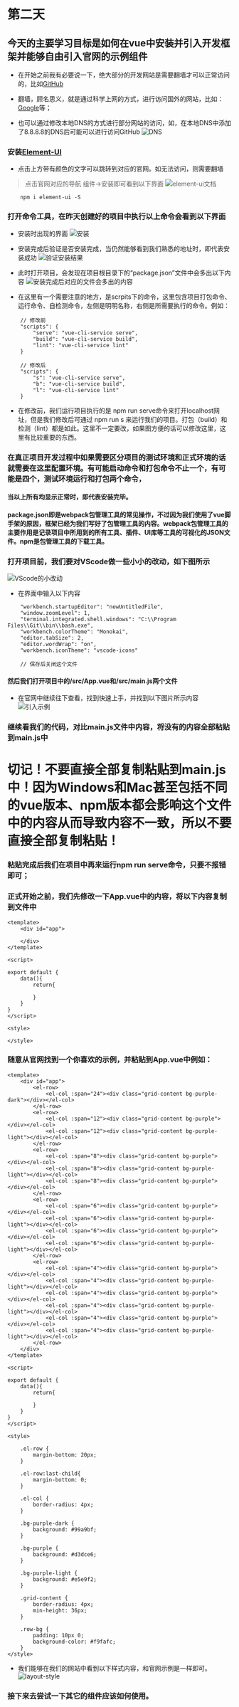 # 第二天

## 今天的主要学习目标是如何在vue中安装并引入开发框架并能够自由引入官网的示例组件

- 在开始之前我有必要说一下，绝大部分的开发网站是需要翻墙才可以正常访问的，比如[GitHub](https://github.com)

- 翻墙，顾名思义，就是通过科学上网的方式，进行访问国外的网站，比如：[Google](https://www.google.com.hk/)等；

- 也可以通过修改本地DNS的方式进行部分网站的访问，如，在本地DNS中添加了8.8.8.8的DNS后可能可以进行访问GitHub
![DNS](./Images/DNS.png)

### 安装[Element-UI](https://element.eleme.io/#/zh-CN)

- 点击上方带有颜色的文字可以跳转到对应的官网。如无法访问，则需要翻墙

> 点击官网对应的导航 组件->安装即可看到以下界面
![element-ui文档](./Images/element-ui%E5%AE%98%E7%BD%91.png)

```
    npm i element-ui -S
```

### 打开命令工具，在昨天创建好的项目中执行以上命令会看到以下界面

- 安装时出现的界面
![安装](./Images/执行结果.png)

- 安装完成后验证是否安装完成，当仍然能够看到我们熟悉的地址时，即代表安装成功
![验证安装结果](./Images/验证执行结果.png)

- 此时打开项目，会发现在项目根目录下的“package.json”文件中会多出以下内容
![安装完成后对应的文件会多出的内容](./Images/项目中应该多出的内容.png)

- 在这里有一个需要注意的地方，是scrpits下的命令，这里包含项目打包命令、运行命令、自检测命令，左侧是明明名称，右侧是所需要执行的命令。例如：

```
    // 修改前
    "scripts": {
        "serve": "vue-cli-service serve",
        "build": "vue-cli-service build",
        "lint": "vue-cli-service lint"
    }

    // 修改后
    "scripts": {
        "s": "vue-cli-service serve",
        "b": "vue-cli-service build",
        "l": "vue-cli-service lint"
    }
```

- 在修改前，我们运行项目执行的是 npm run serve命令来打开localhost网址，但是我们修改后可通过 npm run s 来运行我们的项目。打包（build）和检测（lint）都是如此。这里不一定要改，如果图方便的话可以修改这里，这里有比较重要的东西。

### 在真正项目开发过程中如果需要区分项目的测试环境和正式环境的话就需要在这里配置环境。有可能启动命令和打包命令不止一个，有可能是四个，测试环境运行和打包两个命令，

#### 当以上所有均显示正常时，即代表安装完毕。

#### package.json即是webpack包管理工具的常见操作，不过因为我们使用了vue脚手架的原因，框架已经为我们写好了包管理工具的内容。webpack包管理工具的主要作用是记录项目中所用到的所有工具、插件、UI库等工具的可视化的JSON文件。npm是包管理工具的下载工具。

### 打开项目前，我们要对VScode做一些小小的改动，如下图所示

![VScode的小改动](./Images/vsCode%E5%B0%8F%E6%94%B9%E5%8A%A8.png)

- 在界面中输入以下内容

```
    "workbench.startupEditor": "newUntitledFile",
    "window.zoomLevel": 1,
    "terminal.integrated.shell.windows": "C:\\Program Files\\Git\\bin\\bash.exe",
    "workbench.colorTheme": "Monokai",
    "editor.tabSize": 2,
    "editor.wordWrap": "on",
    "workbench.iconTheme": "vscode-icons"

    // 保存后关闭这个文件
```

#### 然后我们打开项目中的/src/App.vue和/src/main.js两个文件

- 在官网中继续往下查看，找到快速上手，并找到以下图片所示内容
![引入示例](./Images/引入element-ui.png)

### 继续看我们的代码，对比main.js文件中内容，将没有的内容全部粘贴到main.js中

# 切记！不要直接全部复制粘贴到main.js中！因为Windows和Mac甚至包括不同的vue版本、npm版本都会影响这个文件中的内容从而导致内容不一致，所以不要直接全部复制粘贴！

### 粘贴完成后我们在项目中再来运行npm run serve命令，只要不报错即可；

### 正式开始之前，我们先修改一下App.vue中的内容，将以下内容复制到文件中

```
<template>
    <div id="app">
        
    </div>
</template>

<script>

export default {
    data(){
        return{
            
        }
    }
}
</script>

<style>

</style>
```

### 随意从官网找到一个你喜欢的示例，并粘贴到App.vue中例如：

```
<template>
    <div id="app">
        <el-row>
            <el-col :span="24"><div class="grid-content bg-purple-dark"></div></el-col>
        </el-row>
        <el-row>
            <el-col :span="12"><div class="grid-content bg-purple"></div></el-col>
            <el-col :span="12"><div class="grid-content bg-purple-light"></div></el-col>
        </el-row>
        <el-row>
            <el-col :span="8"><div class="grid-content bg-purple"></div></el-col>
            <el-col :span="8"><div class="grid-content bg-purple-light"></div></el-col>
            <el-col :span="8"><div class="grid-content bg-purple"></div></el-col>
        </el-row>
        <el-row>
            <el-col :span="6"><div class="grid-content bg-purple"></div></el-col>
            <el-col :span="6"><div class="grid-content bg-purple-light"></div></el-col>
            <el-col :span="6"><div class="grid-content bg-purple"></div></el-col>
            <el-col :span="6"><div class="grid-content bg-purple-light"></div></el-col>
        </el-row>
        <el-row>
            <el-col :span="4"><div class="grid-content bg-purple"></div></el-col>
            <el-col :span="4"><div class="grid-content bg-purple-light"></div></el-col>
            <el-col :span="4"><div class="grid-content bg-purple"></div></el-col>
            <el-col :span="4"><div class="grid-content bg-purple-light"></div></el-col>
            <el-col :span="4"><div class="grid-content bg-purple"></div></el-col>
            <el-col :span="4"><div class="grid-content bg-purple-light"></div></el-col>
        </el-row>
    </div>
</template>

<script>

export default {
    data(){
        return{

        }
    }
}
</script>

<style>

    .el-row {
        margin-bottom: 20px;
    }

    .el-row:last-child{
        margin-bottom: 0;
    }

    .el-col {
        border-radius: 4px;
    }

    .bg-purple-dark {
        background: #99a9bf;
    }

    .bg-purple {
        background: #d3dce6;
    }

    .bg-purple-light {
        background: #e5e9f2;
    }

    .grid-content {
        border-radius: 4px;
        min-height: 36px;
    }

    .row-bg {
        padding: 10px 0;
        background-color: #f9fafc;
    }
</style>
```

- 我们能够在我们的网站中看到以下样式内容，和官网示例是一样即可。
![layout-style](./Images/layout-UI.png)

### 接下来去尝试一下其它的组件应该如何使用。